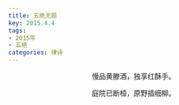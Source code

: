 ```yaml
---
title: 五绝无题
key: 2015.4.4
tags: 
- 2015年 
- 五绝
categories: 律诗
---
```


<p align="center">慢品黄滕酒，独享红酥手。
</p>
<p align="center">庭院已断桓，原野插细柳。
</p>
